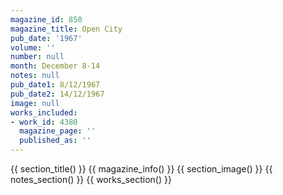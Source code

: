 ```yaml
---
magazine_id: 850
magazine_title: Open City
pub_date: '1967'
volume: ''
number: null
month: December 8-14
notes: null
pub_date1: 8/12/1967
pub_date2: 14/12/1967
image: null
works_included:
- work_id: 4380
  magazine_page: ''
  published_as: ''
---
```


{{ section_title() }}
{{ magazine_info() }}
{{ section_image() }}
{{ notes_section() }}
{{ works_section() }}
